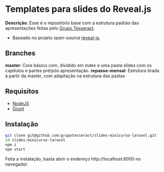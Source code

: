 # Templates para slides do Reveal.js

**Descrição**: Esse é o repositório base com a estrutura padrão das apresentações feitas pelo [Grupo Tesseract](http://grupotesseract.com.br).

 - Baseado no projeto open-source [reveal-js](http://lab.hakim.se/reveal-js/#/).

## Branches
**master**: Core básico com, dividido em index e uma pasta slides com os capítulos e partes pré/pós apresentação.
**repasse-mensal**: Estrutura tirada á partir da master, com adaptação na estrutura das pastas

## Requisitos

- [NodeJS](https://nodejs.org/en/download)
- [Grunt](https://gruntjs.com)

## Instalação

``` sh
git clone git@github.com:grupotesseract/slides-minicurso-laravel.git
cd slides-minicurso-laravel
npm i
npm start
```

Feita a instalação, basta abrir o endereço http://localhost:8000 no navegador.
